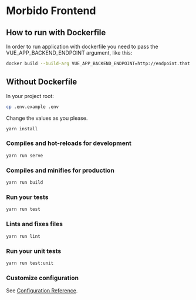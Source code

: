 # Morbido Frontend

## How to run with Dockerfile
In order to run application with dockerfile you need to pass the VUE_APP_BACKEND_ENDPOINT argument, like this:

```bash
docker build --build-arg VUE_APP_BACKEND_ENDPOINT=http://endpoint.that.you.want -t morbido-frontend .
```

## Without Dockerfile

In your project root:

```bash
cp .env.example .env
```

Change the values as you please.

```
yarn install
```

### Compiles and hot-reloads for development
```
yarn run serve
```

### Compiles and minifies for production
```
yarn run build
```

### Run your tests
```
yarn run test
```

### Lints and fixes files
```
yarn run lint
```

### Run your unit tests
```
yarn run test:unit
```

### Customize configuration
See [Configuration Reference](https://cli.vuejs.org/config/).
